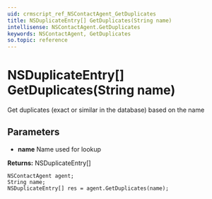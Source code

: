 ```yaml
---
uid: crmscript_ref_NSContactAgent_GetDuplicates
title: NSDuplicateEntry[] GetDuplicates(String name)
intellisense: NSContactAgent.GetDuplicates
keywords: NSContactAgent, GetDuplicates
so.topic: reference
---
```


# NSDuplicateEntry[] GetDuplicates(String name)

Get duplicates (exact or similar in the database) based on the name

## Parameters

* **name** Name used for lookup

**Returns:** NSDuplicateEntry[]

```crmscript
NSContactAgent agent;
String name;
NSDuplicateEntry[] res = agent.GetDuplicates(name);
```

